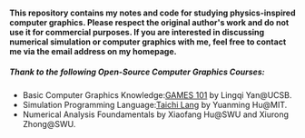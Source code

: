 #### This repository contains my notes and code for studying physics-inspired computer graphics. Please respect the original author's work and do not use it for commercial purposes. If you are interested in discussing numerical simulation or computer graphics with me, feel free to contact me via the email address on my homepage.

##### Thank to the following Open-Source Computer Graphics Courses:

* Basic Computer Graphics Knowledge:[GAMES 101](https://sites.cs.ucsb.edu/~lingqi/teaching/games101.html) by Lingqi Yan@UCSB.
* Simulation Programming Language:[Taichi Lang](https://docs.taichi-lang.org/) by Yuanming Hu@MIT.
* Numerical Analysis Foundamentals by Xiaofang Hu@SWU and Xiurong Zhong@SWU.

